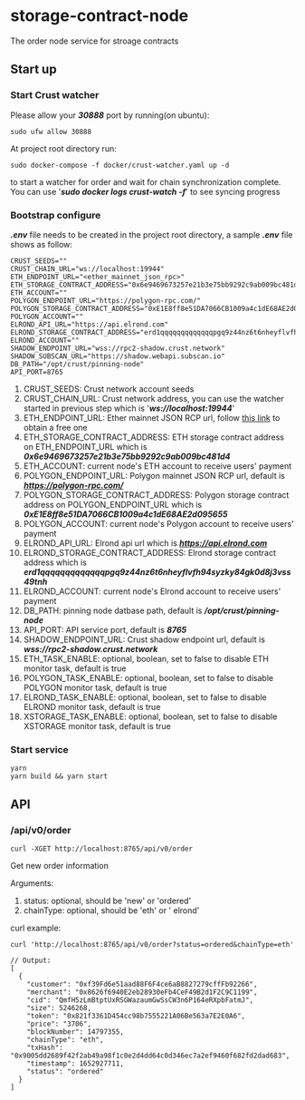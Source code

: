 # storage-contract-node
The order node service for stroage contracts

## Start up

### Start Crust watcher 

Please allow your ***30888*** port by running(on ubuntu):
```
sudo ufw allow 30888
```

At project root directory run:
```
sudo docker-compose -f docker/crust-watcher.yaml up -d
```
to start a watcher for order and wait for chain synchronization complete. You can use '***sudo docker logs crust-watch -f***' to see syncing progress

### Bootstrap configure 
***.env*** file needs to be created in the project root directory, a sample ***.env*** file shows as follow:
```
CRUST_SEEDS=""
CRUST_CHAIN_URL="ws://localhost:19944"
ETH_ENDPOINT_URL="<ether_mainnet_json_rpc>"
ETH_STORAGE_CONTRACT_ADDRESS="0x6e9469673257e21b3e75bb9292c9ab009bc481d4"
ETH_ACCOUNT=""
POLYGON_ENDPOINT_URL="https://polygon-rpc.com/"
POLYGON_STORAGE_CONTRACT_ADDRESS="0xE1E8ff8e51DA7066CB1009a4c1dE68AE2d095655"
POLYGON_ACCOUNT=""
ELROND_API_URL="https://api.elrond.com"
ELROND_STORAGE_CONTRACT_ADDRESS="erd1qqqqqqqqqqqqqpgq9z44nz6t6nheyflvfh94syzky84gk0d8j3vss49tnh"
ELROND_ACCOUNT=""
SHADOW_ENDPOINT_URL="wss://rpc2-shadow.crust.network"
SHADOW_SUBSCAN_URL="https://shadow.webapi.subscan.io"
DB_PATH="/opt/crust/pinning-node"
API_PORT=8765
```

1. CRUST_SEEDS: Crust network account seeds
1. CRUST_CHAIN_URL: Crust network address, you can use the watcher started in previous step which is '***ws://localhost:19944***'
1. ETH_ENDPOINT_URL: Ether mainnet JSON RCP url, follow [this link](https://infura.io/) to obtain a free one
1. ETH_STORAGE_CONTRACT_ADDRESS: ETH storage contract address on ETH_ENDPOINT_URL which is ***0x6e9469673257e21b3e75bb9292c9ab009bc481d4***
1. ETH_ACCOUNT: current node's ETH account to receive users' payment
1. POLYGON_ENDPOINT_URL: Polygon mainnet JSON RCP url, default is ***https://polygon-rpc.com/***
1. POLYGON_STORAGE_CONTRACT_ADDRESS: Polygon storage contract address on POLYGON_ENDPOINT_URL which is ***0xE1E8ff8e51DA7066CB1009a4c1dE68AE2d095655***
1. POLYGON_ACCOUNT: current node's Polygon account to receive users' payment
1. ELROND_API_URL: Elrond api url which is ***https://api.elrond.com***
1. ELROND_STORAGE_CONTRACT_ADDRESS: Elrond storage contract address which is ***erd1qqqqqqqqqqqqqpgq9z44nz6t6nheyflvfh94syzky84gk0d8j3vss49tnh***
1. ELROND_ACCOUNT: current node's Elrond account to receive users' payment
1. DB_PATH: pinning node datbase path, default is ***/opt/crust/pinning-node***
1. API_PORT: API service port, default is ***8765***
1. SHADOW_ENDPOINT_URL: Crust shadow endpoint url, default is ***wss://rpc2-shadow.crust.network***
1. ETH_TASK_ENABLE: optional, boolean, set to false to disable ETH monitor task, default is true
1. POLYGON_TASK_ENABLE: optional, boolean, set to false to disable POLYGON monitor task, default is true
1. ELROND_TASK_ENABLE: optional, boolean, set to false to disable ELROND monitor task, default is true
1. XSTORAGE_TASK_ENABLE: optional, boolean, set to false to disable XSTORAGE monitor task, default is true

### Start service
```
yarn
yarn build && yarn start
```

## API

### /api/v0/order

```
curl -XGET http://localhost:8765/api/v0/order
```

Get new order information

Arguments:
1. status: optional, should be 'new' or 'ordered'
1. chainType: optional, should be 'eth' or ' elrond'

curl example:
```
curl 'http://localhost:8765/api/v0/order?status=ordered&chainType=eth'

// Output:
[
  {
    "customer": "0xf39Fd6e51aad88F6F4ce6aB8827279cffFb92266",
    "merchant": "0x8626f6940E2eb28930eFb4CeF49B2d1F2C9C1199",
    "cid": "QmfH5zLmBtptUxRSGWazaumGwSsCW3n6P164eRXpbFatmJ",
    "size": 5246268,
    "token": "0x821f3361D454cc98b7555221A06Be563a7E2E0A6",
    "price": "3706",
    "blockNumber": 14797355,
    "chainType": "eth",
    "txHash": "0x9005dd2689f42f2ab49a98f1c0e2d4dd64c0d346ec7a2ef9460f682fd2dad683",
    "timestamp": 1652927711,
    "status": "ordered"
  }
]
```
